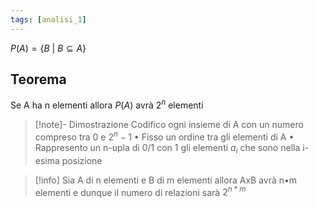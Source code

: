 ```yaml
---
tags: [analisi_1]
---
```

$P(A) = \{B \text{ | } B\subseteq A\}$

## Teorema
Se A ha n elementi allora $P(A)$ avrà $2^n$ elementi 

>[!note]- Dimostrazione
>Codifico ogni insieme di A con un numero compreso tra 0 e $2^n - 1$
• Fisso un ordine tra gli elementi di A
• Rappresento un n-upla di 0/1 con 1 gli elementi $a_i$ che sono nella i-esima posizione

> [!info]
> Sia A di n elementi e B di m elementi allora AxB avrà n•m elementi e dunque il numero di relazioni sarà $2^{n*m}$ 


